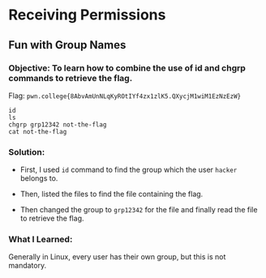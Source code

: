 # Receiving Permissions
## Fun with Group Names

### Objective: To learn how to combine the use of id and chgrp commands to retrieve the flag.

Flag: `pwn.college{8AbvAmUnNLqKyROtIYf4zx1zlK5.QXycjM1wiM1EzNzEzW}`

```
id
ls
chgrp grp12342 not-the-flag
cat not-the-flag
```

### Solution:

- First, I used `id` command to find the group which the user `hacker` belongs to. 

- Then, listed the files to find the file containing the flag. 

- Then changed the group to `grp12342` for the file and finally read the file to retrieve the flag.

### What I Learned: 

Generally in Linux, every user has their own group, but this is not mandatory.